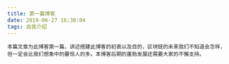 ```yaml
---
title: 第一篇博客 
date: 2019-06-27 16:38:04
tags: 自我介绍
---
```

	本篇文章为此博客第一篇，讲述搭建此博客的初衷以及目的，区块链的未来我们不知道会怎样，但一定会比我们想象中的要惊人的多。本博客后期的蓬勃发展还需要大家的不懈支持。
